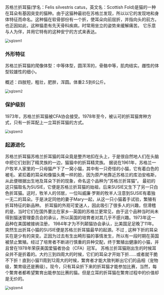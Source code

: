 苏格兰折耳猫(学名：Felis silvestris catus，英文名：Scottish Fold)是猫的一种在耳朵有基因突变的猫种。由于这猫种最初在苏格兰发现，所以以它的发现地和身体特征而命名。这种猫在软骨部份有一个折，使耳朵向前屈折，并指向头的前方。也正因如此，这种猫患有先天骨科疾病，时常用坐立的姿势来缓解痛苦。
它乐意与人为伴，并用它特有的这种安宁的方式来表达。

<img src="https://cdn.jsdelivr.net/gh/six3git/six3git.github.com/images/sglzem1.jpg" alt="sglzem1" style="zoom:80%;" />

### 外形特征

苏格兰折耳猫的爬像体型：中等体型，圆浑浑的，骨骼中等，肌肉结实。雌性的体型较雄性的细小。

概述：四肢短，粗壮，肥胖，浑圆。体重2.5到6公斤。

<img src="https://cdn.jsdelivr.net/gh/six3git/six3git.github.com/images/sglzem2.jpg" alt="sglzem2" style="zoom:80%;" />

### 保护级别

1973年，苏格兰折耳猫被CFA协会接受。1978年至今，被认可的折耳猫育种方式，只有一折耳配上一立耳折耳猫的方式。

<img src="https://cdn.jsdelivr.net/gh/six3git/six3git.github.com/images/sglzem3.jpg" alt="sglzem3" style="zoom:80%;" />

### 起源进化

苏格兰折耳猫苏格兰折耳猫的耳朵竟是整齐地扣在头上，于是很自然地人们在头脑中把它们划到了精灵族的一边，猫猫中的折耳精灵族。
据说在1961年，苏格兰一户牧羊人家里的一只母猫产下了一窝小猫，其中有一只奇怪的小猫，它有着白色的被毛、紧扣着的耳朵和像猫头鹰一样的脸，因为原产地靠近苏格兰的库泊安格斯，从此便根据出生地及耳朵下折的现象，命名这个品种为“苏格兰折耳猫”。
最初的这只猫取名为SUSIE，它便是苏格兰折耳猫的始祖，后来SUSIE又生下了另一只白色折耳猫。这时，牧羊人的邻居，一位叫威廉·罗斯的牧羊人注意到SUSIE有着独一无二的耳朵。于是决定同他的妻子Mary一起，从这一只小猫着手试验，繁殖有折耳特征的新品种。
折耳猫的外观可爱迷人，因此吸引了很多人的兴趣，但滑稽的是，当时它们在国外要比在家乡--英国的苏格兰更常见，由于这个品种当时尚未得到猫迷管理委员会的承认，所以英国的培育者对其几乎不感兴趣。1973年这一品种在美国被接纳注册， 1984年才为不列颠猫协会承认，比美国足足晚了11年。突然生出折耳小猫的SUSIE便是苏格兰折耳猫最早的起源。不过 , 这种下折的耳朵实在是少有的突变。正因为过去有生出畸形猫的事情发生，所以有一段时期在英国被禁止繁殖。经过了培育者不断进行慎重的异种交配，终于繁殖出健康的小猫，并且曾在1978年荣获美国爱猫者协会（CFA）冠军。
苏格兰折耳猫刚出生的时候耳朵并不是折着的。大约三到四周大的时候，它们的耳朵才开始下折……或者就干脆不下折！直到小猫11周到12周大的时候，繁育者才能大致判断出它们的品相（宠物级，繁育级还是赛级）。现今，只有耳朵折下来的折耳猫才能参加比赛，当然，每个繁育者都希望繁育出能参加比赛的猫。但是立耳的折耳猫在繁育过程中的价值却是无价的。

<img src="https://cdn.jsdelivr.net/gh/six3git/six3git.github.com/images/sglzem4.jpg" alt="sglzem4" style="zoom:80%;" />